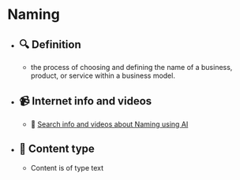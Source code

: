 # Naming
- ## 🔍 Definition
  - the process of choosing and defining the name of a business, product, or service within a business model.
- ## 📹 Internet info and videos
  - 🤖 [Search info and videos about Naming using AI](https://www.perplexity.ai/search?q=videos+about+Naming:+the+process+of+choosing+and+defining+the+name+of+a+business,+product,+or+service+within+a+business+model.
)
- ## 📰 Content type 
  - Content is of type text
